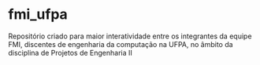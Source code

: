 # fmi_ufpa
Repositório criado para maior interatividade entre os integrantes da equipe FMI, discentes de engenharia da computação na UFPA, no âmbito da disciplina de Projetos de Engenharia II
